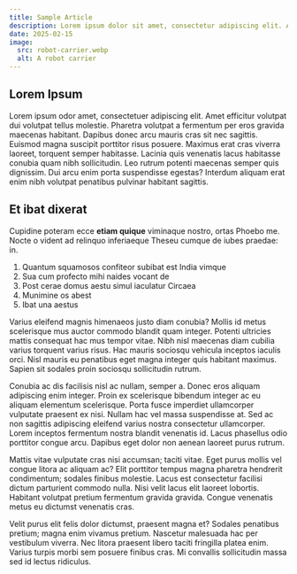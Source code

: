 ```yaml
---
title: Sample Article
description: Lorem ipsum dolor sit amet, consectetur adipiscing elit. Amet efficitur volutpat dui volutpat tellus molestie.
date: 2025-02-15
image:
  src: robot-carrier.webp
  alt: A robot carrier
---
```


## Lorem Ipsum

Lorem ipsum odor amet, consectetuer adipiscing elit. Amet efficitur volutpat dui volutpat tellus molestie. Pharetra volutpat a fermentum per eros gravida maecenas habitant. Dapibus donec arcu mauris cras sit nec sagittis. Euismod magna suscipit porttitor risus posuere. Maximus erat cras viverra laoreet, torquent semper habitasse. Lacinia quis venenatis lacus habitasse conubia quam nibh sollicitudin. Leo rutrum potenti maecenas semper quis dignissim. Dui arcu enim porta suspendisse egestas? Interdum aliquam erat enim nibh volutpat penatibus pulvinar habitant sagittis.

## Et ibat dixerat

Cupidine poteram ecce **etiam quique** viminaque nostro, ortas Phoebo me. Nocte
o vident ad relinquo inferiaeque Theseu cumque de iubes praedae: in.

1. Quantum squamosos confiteor subibat est India vimque
2. Sua cum profecto mihi naides vocant de
3. Post cerae domus aestu simul iaculatur Circaea
4. Munimine os abest
5. Ibat una aestus

Varius eleifend magnis himenaeos justo diam conubia? Mollis id metus scelerisque mus auctor commodo blandit quam integer. Potenti ultricies mattis consequat hac mus tempor vitae. Nibh nisl maecenas diam cubilia varius torquent varius risus. Hac mauris sociosqu vehicula inceptos iaculis orci. Nisl mauris eu penatibus eget magna integer quis habitant maximus. Sapien sit sodales proin sociosqu sollicitudin rutrum.

Conubia ac dis facilisis nisl ac nullam, semper a. Donec eros aliquam adipiscing enim integer. Proin ex scelerisque bibendum integer ac eu aliquam elementum scelerisque. Porta fusce imperdiet ullamcorper vulputate praesent ex nisi. Nullam hac vel massa suspendisse at. Sed ac non sagittis adipiscing eleifend varius nostra consectetur ullamcorper. Lorem inceptos fermentum nostra blandit venenatis id. Lacus phasellus odio porttitor congue arcu. Dapibus eget dolor non aenean laoreet purus rutrum.

Mattis vitae vulputate cras nisi accumsan; taciti vitae. Eget purus mollis vel congue litora ac aliquam ac? Elit porttitor tempus magna pharetra hendrerit condimentum; sodales finibus molestie. Lacus est consectetur facilisi dictum parturient commodo nulla. Nisi velit lacus elit laoreet lobortis. Habitant volutpat pretium fermentum gravida gravida. Congue venenatis metus eu dictumst venenatis cras.

Velit purus elit felis dolor dictumst, praesent magna et? Sodales penatibus pretium; magna enim vivamus pretium. Nascetur malesuada hac per vestibulum viverra. Nec litora praesent libero taciti fringilla platea enim. Varius turpis morbi sem posuere finibus cras. Mi convallis sollicitudin massa sed id lectus ridiculus.
